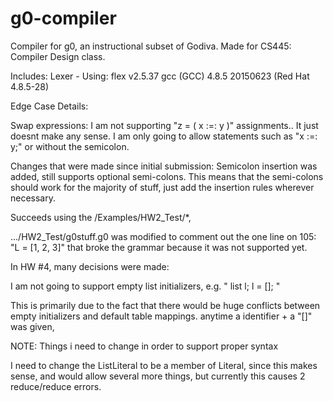 # g0-compiler
Compiler for g0, an instructional subset of Godiva. Made for CS445: Compiler Design class.

Includes:
    Lexer - Using:
        flex v2.5.37
        gcc (GCC) 4.8.5 20150623 (Red Hat 4.8.5-28)


Edge Case Details:

Swap expressions:
    I am not supporting "z = ( x :=: y )" assignments.. It just doesnt make any sense.
    I am only going to allow statements such as "x :=: y;" or without the semicolon.
    
    
Changes that were made since initial submission:
Semicolon insertion was added, still supports optional semi-colons. This means that the semi-colons should work for the majority of stuff, just add the insertion rules wherever necessary.

    
    
Succeeds using the /Examples/HW2_Test/*,

.../HW2_Test/g0stuff.g0 was modified to comment out the one line on 105: "L = [1, 2, 3]" that broke the grammar because it was not supported yet.

In HW #4, many decisions were made:

I am not going to support empty list initializers, e.g.
"
list l;
l = [];
"

This is primarily due to the fact that there would be huge conflicts between empty initializers and default table mappings. anytime a identifier + a "[]" was given,  


NOTE:
Things i need to change in order to support proper syntax

I need to change the ListLiteral to be a member of Literal, since this makes sense, and would allow several more things, but currently this causes 2 reduce/reduce errors.